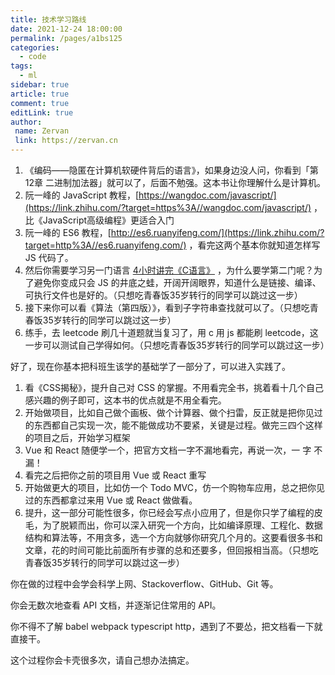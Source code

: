 ```yaml
---
title: 技术学习路线
date: 2021-12-24 18:00:00
permalink: /pages/a1bs125
categories:
  - code
tags:
  - ml
sidebar: true
article: true
comment: true
editLink: true
author:
 name: Zervan
 link: https://zervan.cn
---
```


1. 《编码——隐匿在计算机软硬件背后的语言》，如果身边没人问，你看到「第12章 二进制加法器」就可以了，后面不勉强。这本书让你理解什么是计算机。
2. 阮一峰的 JavaScript 教程，[https://wangdoc.com/javascript/](https://link.zhihu.com/?target=https%3A//wangdoc.com/javascript/) ，比《JavaScript高级编程》更适合入门
3. 阮一峰的 ES6 教程，[http://es6.ruanyifeng.com/](https://link.zhihu.com/?target=http%3A//es6.ruanyifeng.com/) ，看完这两个基本你就知道怎样写 JS 代码了。
4. 然后你需要学习另一门语言 [4小时讲完《C语言》](https://link.zhihu.com/?target=https%3A//www.bilibili.com/video/av9297989/) ，为什么要学第二门呢？为了避免你变成只会 JS 的井底之蛙，开阔开阔眼界，知道什么是链接、编译、可执行文件也是好的。（只想吃青春饭35岁转行的同学可以跳过这一步）
5. 接下来你可以看《算法（第四版）》，看到子字符串查找就可以了。（只想吃青春饭35岁转行的同学可以跳过这一步）
6. 练手，去 leetcode 刷几十道题就当复习了，用 c 用 js 都能刷 leetcode，这一步可以测试自己学得如何。（只想吃青春饭35岁转行的同学可以跳过这一步）

好了，现在你基本把科班生该学的基础学了一部分了，可以进入实践了。

1. 看《CSS揭秘》，提升自己对 CSS 的掌握。不用看完全书，挑着看十几个自己感兴趣的例子即可，这本书的优点就是不用全看完。
2. 开始做项目，比如自己做个画板、做个计算器、做个扫雷，反正就是把你见过的东西都自己实现一次，能不能做成功不要紧，关键是过程。做完三四个这样的项目之后，开始学习框架
3. Vue 和 React 随便学一个，把官方文档一字不漏地看完，再说一次，一 字 不 漏！
4. 看完之后把你之前的项目用 Vue 或 React 重写
5. 开始做更大的项目，比如仿一个 Todo MVC，仿一个购物车应用，总之把你见过的东西都拿过来用 Vue 或 React 做做看。
6. 提升，这一部分可能性很多，你已经会写点小应用了，但是你只学了编程的皮毛，为了脱颖而出，你可以深入研究一个方向，比如编译原理、工程化、数据结构和算法等，不用贪多，选一个方向就够你研究几个月的。这要看很多书和文章，花的时间可能比前面所有步骤的总和还要多，但回报相当高。（只想吃青春饭35岁转行的同学可以跳过这一步）

你在做的过程中会学会科学上网、Stackoverflow、GitHub、Git 等。

你会无数次地查看 API 文档，并逐渐记住常用的 API。

你不得不了解 babel webpack typescript http，遇到了不要怂，把文档看一下就直接干。

这个过程你会卡壳很多次，请自己想办法搞定。



